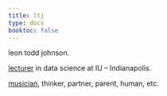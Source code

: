 ```yaml
---
title: ltj
type: docs
booktoc: false
---
```


leon todd johnson.

[lecturer](https://luddy.indianapolis.iu.edu/contact/profile/leon-johnson) in data science at IU – Indianapolis.

[musician](https://leontoddjohnson.com), thinker, partner, parent, human, etc.